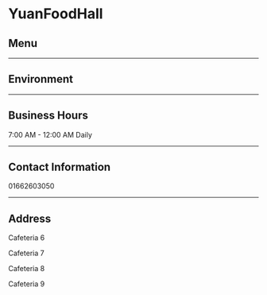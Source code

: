 # YuanFoodHall

## Menu

---

## Environment

---

## Business Hours

7:00 AM - 12:00 AM Daily

---

## Contact Information

01662603050

---

## Address

Cafeteria 6

Cafeteria 7

Cafeteria 8

Cafeteria 9
